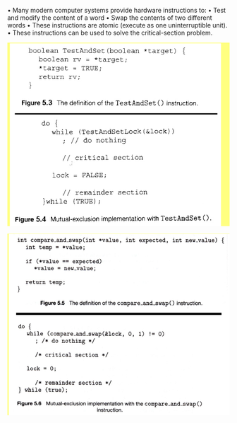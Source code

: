• Many modern computer systems provide hardware instructions to: 
	• Test and modify the content of a word 
	• Swap the contents of two different words
• These instructions are atomic (execute as one uninterruptible unit).
• These instructions can be used to solve the critical-section problem.

![screen](./images/3.0.png)

![screen](./images/3.1.png)